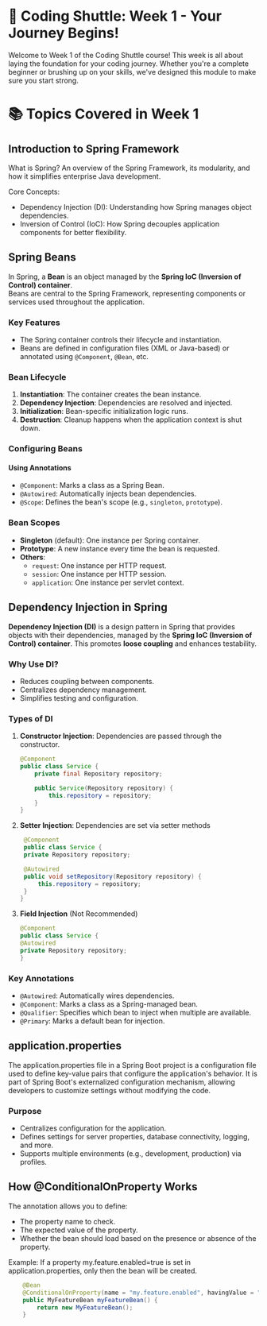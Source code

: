 # 🚀 Coding Shuttle: Week 1 - Your Journey Begins!
Welcome to Week 1 of the Coding Shuttle course! This week is all about laying the foundation for your coding journey. Whether you're a complete beginner or brushing up on your skills, we've designed this module to make sure you start strong.


# 📚 Topics Covered in Week 1

## Introduction to Spring Framework
   What is Spring?
   An overview of the Spring Framework, its modularity, and how it simplifies enterprise Java development.
   
   Core Concepts:
   * Dependency Injection (DI): Understanding how Spring manages object dependencies.
   * Inversion of Control (IoC): How Spring decouples application components for better flexibility.

## Spring Beans

In Spring, a **Bean** is an object managed by the **Spring IoC (Inversion of Control) container**.  
Beans are central to the Spring Framework, representing components or services used throughout the application.

### Key Features
- The Spring container controls their lifecycle and instantiation.
- Beans are defined in configuration files (XML or Java-based) or annotated using `@Component`, `@Bean`, etc.

### Bean Lifecycle
1. **Instantiation**: The container creates the bean instance.
2. **Dependency Injection**: Dependencies are resolved and injected.
3. **Initialization**: Bean-specific initialization logic runs.
4. **Destruction**: Cleanup happens when the application context is shut down.

### Configuring Beans

#### Using Annotations
- `@Component`: Marks a class as a Spring Bean.
- `@Autowired`: Automatically injects bean dependencies.
- `@Scope`: Defines the bean's scope (e.g., `singleton`, `prototype`).

### Bean Scopes
- **Singleton** (default): One instance per Spring container.
- **Prototype**: A new instance every time the bean is requested.
- **Others**:
   - `request`: One instance per HTTP request.
   - `session`: One instance per HTTP session.
   - `application`: One instance per servlet context.

## Dependency Injection in Spring

**Dependency Injection (DI)** is a design pattern in Spring that provides objects with their dependencies, managed by the **Spring IoC (Inversion of Control) container**. This promotes **loose coupling** and enhances testability.

### Why Use DI?
- Reduces coupling between components.
- Centralizes dependency management.
- Simplifies testing and configuration.

### Types of DI
1. **Constructor Injection**: Dependencies are passed through the constructor.
   ```java
   @Component
   public class Service {
       private final Repository repository;

       public Service(Repository repository) {
           this.repository = repository;
       }
   }

2. **Setter Injection**: Dependencies are set via setter methods

      ```java
       @Component
       public class Service {
       private Repository repository;

       @Autowired
       public void setRepository(Repository repository) {
           this.repository = repository;
       }
    }
   
3. **Field Injection** (Not Recommended)
    ```java
   @Component
   public class Service {
   @Autowired
   private Repository repository;
   }

### Key Annotations

- `@Autowired`: Automatically wires dependencies.
- `@Component`: Marks a class as a Spring-managed bean.
- `@Qualifier`: Specifies which bean to inject when multiple are available.
- `@Primary`: Marks a default bean for injection.

## application.properties

The application.properties file in a Spring Boot project is a configuration file used to define key-value pairs that configure the application's behavior. It is part of Spring Boot's externalized configuration mechanism, allowing developers to customize settings without modifying the code.

### Purpose
- Centralizes configuration for the application.
- Defines settings for server properties, database connectivity, logging, and more.
- Supports multiple environments (e.g., development, production) via profiles.

## How @ConditionalOnProperty Works
The annotation allows you to define:
- The property name to check.
- The expected value of the property.
- Whether the bean should load based on the presence or absence of the property.

Example: If a property my.feature.enabled=true is set in application.properties, only then the bean will be created.
    
```java
    @Bean
    @ConditionalOnProperty(name = "my.feature.enabled", havingValue = "true", matchIfMissing = false)
    public MyFeatureBean myFeatureBean() {
        return new MyFeatureBean();
    }

